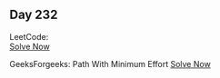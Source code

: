 ## Day 232

LeetCode:  
[Solve Now]()

GeeksForgeeks: Path With Minimum Effort 
[Solve Now](https://www.geeksforgeeks.org/problems/path-with-minimum-effort/1)